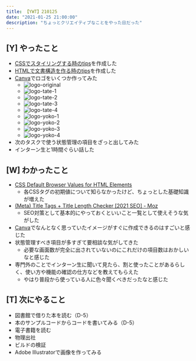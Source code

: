 ```yaml
---
title: 【YWT】210125
date: "2021-01-25 21:00:00"
description: "ちょっとクリエイティブなことをやった日だった"
---
```


## [Y] やったこと

- [CSSでスタイリングする時のtips](https://gist.github.com/LeeDDHH/bbafebb7e31aa7e13c9ef1c8dcd40427)を作成した
- [HTMLで文書構造を作る時のtips](https://gist.github.com/LeeDDHH/a4200a0124c34cddd7498929d0df814d)を作成した
- [Canva](https://www.canva.com/)でロゴをいくつか作ってみた
  - ![logo-original](logo-original.png)
  - ![logo-tate-1](logo-tate-1.png)
  - ![logo-tate-2](logo-tate-2.png)
  - ![logo-tate-3](logo-tate-3.png)
  - ![logo-tate-4](logo-tate-4.png)
  - ![logo-yoko-1](logo-yoko-1.png)
  - ![logo-yoko-2](logo-yoko-2.png)
  - ![logo-yoko-3](logo-yoko-3.png)
  - ![logo-yoko-4](logo-yoko-4.png)
- 次のタスクで使う状態管理の項目をざっと出してみた
- インターン生と1時間ぐらい話した

## [W] わかったこと

- [CSS Default Browser Values for HTML Elements](https://www.w3schools.com/cssref/css_default_values.asp)
  - 各CSSタグの初期値について知らなかったけど、ちょっとした基礎知識が増えた
- [(Meta) Title Tags + Title Length Checker [2021 SEO] - Moz](https://moz.com/learn/seo/title-tag)
  - SEO対策として基本的にやっておくといいこと一覧として使えそうな気がした
- [Canva](https://www.canva.com/)でなんとなく思っていたイメージがすぐに作成できるのはすごいと感じた
- 状態管理すべき項目が多すぎて要相談な気がしてきた
  - 必要な画面数が完全に出されていないのにこれだけの項目数はおかしいなと感じた
- 専門外のことでインターン生に聞いて見たら、割と使ったことがあるらしく、使い方や機能の確認の仕方などを教えてもらえた
  - やはり普段から使っている人に色々聞くべきだったなと感じた

## [T] 次にやること

- 図書館で借りた本を読む（D-5）
- 本のサンプルコードからコードを書いてみる（D-5）
- 電子書籍を読む
- 物理出社
- ビルドの検証
- Adobe Illustratorで画像を作ってみる
